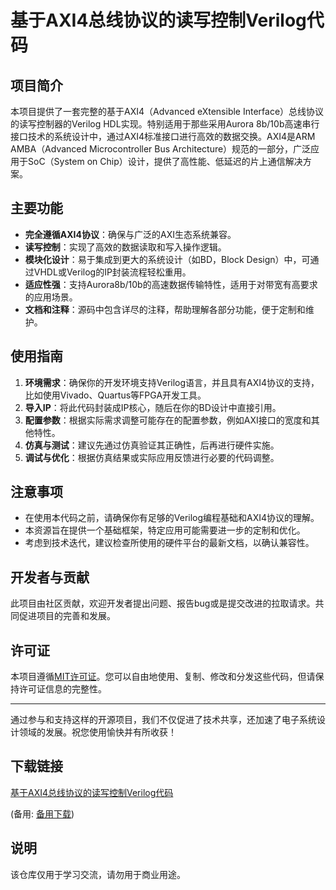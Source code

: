 # 基于AXI4总线协议的读写控制Verilog代码

## 项目简介

本项目提供了一套完整的基于AXI4（Advanced eXtensible Interface）总线协议的读写控制器的Verilog HDL实现。特别适用于那些采用Aurora 8b/10b高速串行接口技术的系统设计中，通过AXI4标准接口进行高效的数据交换。AXI4是ARM AMBA（Advanced Microcontroller Bus Architecture）规范的一部分，广泛应用于SoC（System on Chip）设计，提供了高性能、低延迟的片上通信解决方案。

## 主要功能

- **完全遵循AXI4协议**：确保与广泛的AXI生态系统兼容。
- **读写控制**：实现了高效的数据读取和写入操作逻辑。
- **模块化设计**：易于集成到更大的系统设计（如BD，Block Design）中，可通过VHDL或Verilog的IP封装流程轻松重用。
- **适应性强**：支持Aurora8b/10b的高速数据传输特性，适用于对带宽有高要求的应用场景。
- **文档和注释**：源码中包含详尽的注释，帮助理解各部分功能，便于定制和维护。

## 使用指南

1. **环境需求**：确保你的开发环境支持Verilog语言，并且具有AXI4协议的支持，比如使用Vivado、Quartus等FPGA开发工具。
2. **导入IP**：将此代码封装成IP核心，随后在你的BD设计中直接引用。
3. **配置参数**：根据实际需求调整可能存在的配置参数，例如AXI接口的宽度和其他特性。
4. **仿真与测试**：建议先通过仿真验证其正确性，后再进行硬件实施。
5. **调试与优化**：根据仿真结果或实际应用反馈进行必要的代码调整。

## 注意事项

- 在使用本代码之前，请确保你有足够的Verilog编程基础和AXI4协议的理解。
- 本资源旨在提供一个基础框架，特定应用可能需要进一步的定制和优化。
- 考虑到技术迭代，建议检查所使用的硬件平台的最新文档，以确认兼容性。

## 开发者与贡献

此项目由社区贡献，欢迎开发者提出问题、报告bug或是提交改进的拉取请求。共同促进项目的完善和发展。

## 许可证

本项目遵循[MIT许可证](https://choosealicense.com/licenses/mit/)。您可以自由地使用、复制、修改和分发这些代码，但请保持许可证信息的完整性。

---

通过参与和支持这样的开源项目，我们不仅促进了技术共享，还加速了电子系统设计领域的发展。祝您使用愉快并有所收获！

## 下载链接
[基于AXI4总线协议的读写控制Verilog代码](https://pan.quark.cn/s/67160476e3d4) 

(备用: [备用下载](https://pan.baidu.com/s/187_IG3aXuCOg47Ou7bgdNA?pwd=1234))

## 说明

该仓库仅用于学习交流，请勿用于商业用途。

